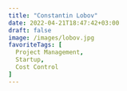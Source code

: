 ```yaml
---
title: "Constantin Lobov"
date: 2022-04-21T18:47:42+03:00
draft: false
image: /images/lobov.jpg
favoriteTags: [
  Project Management,
  Startup,
  Cost Control
]
---
```


